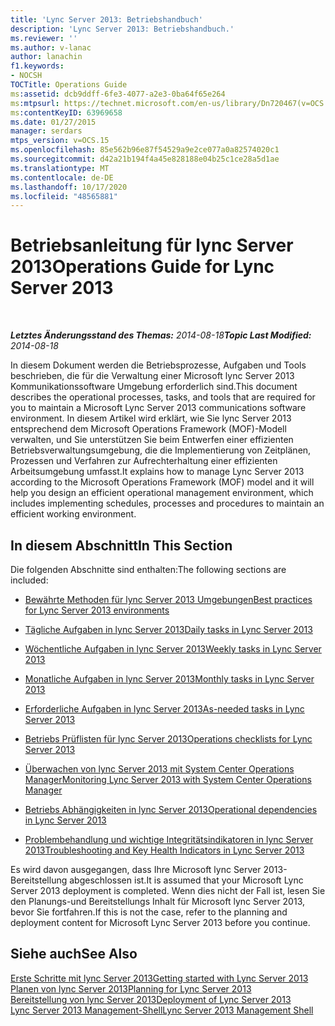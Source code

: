 ```yaml
---
title: 'Lync Server 2013: Betriebshandbuch'
description: 'Lync Server 2013: Betriebshandbuch.'
ms.reviewer: ''
ms.author: v-lanac
author: lanachin
f1.keywords:
- NOCSH
TOCTitle: Operations Guide
ms:assetid: dcb9ddff-6fe3-4077-a2e3-0ba64f65e264
ms:mtpsurl: https://technet.microsoft.com/en-us/library/Dn720467(v=OCS.15)
ms:contentKeyID: 63969658
ms.date: 01/27/2015
manager: serdars
mtps_version: v=OCS.15
ms.openlocfilehash: 85e562b96e87f54529a9e2ce077a0a82574020c1
ms.sourcegitcommit: d42a21b194f4a45e828188e04b25c1ce28a5d1ae
ms.translationtype: MT
ms.contentlocale: de-DE
ms.lasthandoff: 10/17/2020
ms.locfileid: "48565881"
---
```

# <a name="operations-guide-for-lync-server-2013"></a><span data-ttu-id="5a5a8-103">Betriebsanleitung für lync Server 2013</span><span class="sxs-lookup"><span data-stu-id="5a5a8-103">Operations Guide for Lync Server 2013</span></span>

<div data-xmlns="http://www.w3.org/1999/xhtml">

<div class="topic" data-xmlns="http://www.w3.org/1999/xhtml" data-msxsl="urn:schemas-microsoft-com:xslt" data-cs="https://msdn.microsoft.com/">

<div data-asp="https://msdn2.microsoft.com/asp">



</div>

<div id="mainSection">

<div id="mainBody">

<span> </span>

<span data-ttu-id="5a5a8-104">_**Letztes Änderungsstand des Themas:** 2014-08-18_</span><span class="sxs-lookup"><span data-stu-id="5a5a8-104">_**Topic Last Modified:** 2014-08-18_</span></span>

<span data-ttu-id="5a5a8-105">In diesem Dokument werden die Betriebsprozesse, Aufgaben und Tools beschrieben, die für die Verwaltung einer Microsoft lync Server 2013 Kommunikationssoftware Umgebung erforderlich sind.</span><span class="sxs-lookup"><span data-stu-id="5a5a8-105">This document describes the operational processes, tasks, and tools that are required for you to maintain a Microsoft Lync Server 2013 communications software environment.</span></span> <span data-ttu-id="5a5a8-106">In diesem Artikel wird erklärt, wie Sie lync Server 2013 entsprechend dem Microsoft Operations Framework (MOF)-Modell verwalten, und Sie unterstützen Sie beim Entwerfen einer effizienten Betriebsverwaltungsumgebung, die die Implementierung von Zeitplänen, Prozessen und Verfahren zur Aufrechterhaltung einer effizienten Arbeitsumgebung umfasst.</span><span class="sxs-lookup"><span data-stu-id="5a5a8-106">It explains how to manage Lync Server 2013 according to the Microsoft Operations Framework (MOF) model and it will help you design an efficient operational management environment, which includes implementing schedules, processes and procedures to maintain an efficient working environment.</span></span>

<div>

## <a name="in-this-section"></a><span data-ttu-id="5a5a8-107">In diesem Abschnitt</span><span class="sxs-lookup"><span data-stu-id="5a5a8-107">In This Section</span></span>

<span data-ttu-id="5a5a8-108">Die folgenden Abschnitte sind enthalten:</span><span class="sxs-lookup"><span data-stu-id="5a5a8-108">The following sections are included:</span></span>

  - [<span data-ttu-id="5a5a8-109">Bewährte Methoden für lync Server 2013 Umgebungen</span><span class="sxs-lookup"><span data-stu-id="5a5a8-109">Best practices for Lync Server 2013 environments</span></span>](lync-server-2013-best-practices-for-lync-server-environments.md)

  - [<span data-ttu-id="5a5a8-110">Tägliche Aufgaben in lync Server 2013</span><span class="sxs-lookup"><span data-stu-id="5a5a8-110">Daily tasks in Lync Server 2013</span></span>](lync-server-2013-daily-tasks.md)

  - [<span data-ttu-id="5a5a8-111">Wöchentliche Aufgaben in lync Server 2013</span><span class="sxs-lookup"><span data-stu-id="5a5a8-111">Weekly tasks in Lync Server 2013</span></span>](lync-server-2013-weekly-tasks.md)

  - [<span data-ttu-id="5a5a8-112">Monatliche Aufgaben in lync Server 2013</span><span class="sxs-lookup"><span data-stu-id="5a5a8-112">Monthly tasks in Lync Server 2013</span></span>](lync-server-2013-monthly-tasks.md)

  - [<span data-ttu-id="5a5a8-113">Erforderliche Aufgaben in lync Server 2013</span><span class="sxs-lookup"><span data-stu-id="5a5a8-113">As-needed tasks in Lync Server 2013</span></span>](lync-server-2013-as-needed-tasks.md)

  - [<span data-ttu-id="5a5a8-114">Betriebs Prüflisten für lync Server 2013</span><span class="sxs-lookup"><span data-stu-id="5a5a8-114">Operations checklists for Lync Server 2013</span></span>](lync-server-2013-operations-checklists.md)

  - [<span data-ttu-id="5a5a8-115">Überwachen von lync Server 2013 mit System Center Operations Manager</span><span class="sxs-lookup"><span data-stu-id="5a5a8-115">Monitoring Lync Server 2013 with System Center Operations Manager</span></span>](lync-server-2013-monitoring-lync-server-with-system-center-operations-manager.md)

  - [<span data-ttu-id="5a5a8-116">Betriebs Abhängigkeiten in lync Server 2013</span><span class="sxs-lookup"><span data-stu-id="5a5a8-116">Operational dependencies in Lync Server 2013</span></span>](lync-server-2013-operational-dependencies.md)

  - [<span data-ttu-id="5a5a8-117">Problembehandlung und wichtige Integritätsindikatoren in lync Server 2013</span><span class="sxs-lookup"><span data-stu-id="5a5a8-117">Troubleshooting and Key Health Indicators in Lync Server 2013</span></span>](lync-server-2013-troubleshooting-and-key-health-indicators.md)

<span data-ttu-id="5a5a8-118">Es wird davon ausgegangen, dass Ihre Microsoft lync Server 2013-Bereitstellung abgeschlossen ist.</span><span class="sxs-lookup"><span data-stu-id="5a5a8-118">It is assumed that your Microsoft Lync Server 2013 deployment is completed.</span></span> <span data-ttu-id="5a5a8-119">Wenn dies nicht der Fall ist, lesen Sie den Planungs-und Bereitstellungs Inhalt für Microsoft lync Server 2013, bevor Sie fortfahren.</span><span class="sxs-lookup"><span data-stu-id="5a5a8-119">If this is not the case, refer to the planning and deployment content for Microsoft Lync Server 2013 before you continue.</span></span>

</div>

<div>

## <a name="see-also"></a><span data-ttu-id="5a5a8-120">Siehe auch</span><span class="sxs-lookup"><span data-stu-id="5a5a8-120">See Also</span></span>


[<span data-ttu-id="5a5a8-121">Erste Schritte mit lync Server 2013</span><span class="sxs-lookup"><span data-stu-id="5a5a8-121">Getting started with Lync Server 2013</span></span>](lync-server-2013-getting-started.md)  
[<span data-ttu-id="5a5a8-122">Planen von lync Server 2013</span><span class="sxs-lookup"><span data-stu-id="5a5a8-122">Planning for Lync Server 2013</span></span>](lync-server-2013-planning.md)  
[<span data-ttu-id="5a5a8-123">Bereitstellung von lync Server 2013</span><span class="sxs-lookup"><span data-stu-id="5a5a8-123">Deployment of Lync Server 2013</span></span>](lync-server-2013-deployment.md)  
[<span data-ttu-id="5a5a8-124">Lync Server 2013 Management-Shell</span><span class="sxs-lookup"><span data-stu-id="5a5a8-124">Lync Server 2013 Management Shell</span></span>](lync-server-2013-lync-server-management-shell.md)  
  

</div>

</div>

<span> </span>

</div>

</div>

</div>

